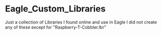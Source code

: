 # Eagle_Custom_Libraries
Just a collection of Libraries I found online and use in Eagle
I did not create any of these except for "Raspberry-T-Cobbler.lbr"
